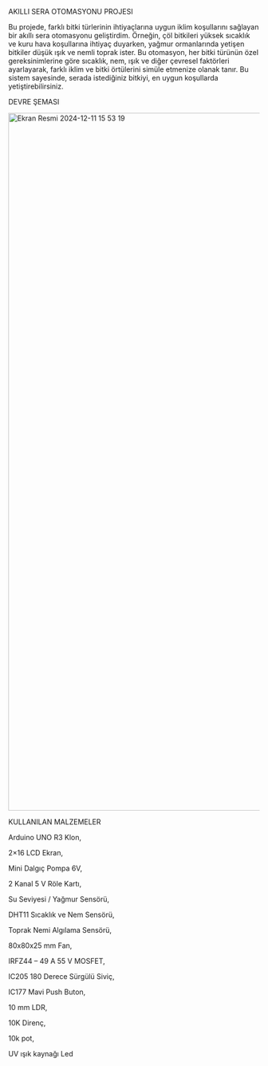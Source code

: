 AKILLI SERA OTOMASYONU PROJESI

Bu projede, farklı bitki türlerinin ihtiyaçlarına uygun iklim koşullarını sağlayan bir akıllı sera otomasyonu geliştirdim. 
Örneğin, çöl bitkileri yüksek sıcaklık ve kuru hava koşullarına ihtiyaç duyarken, yağmur ormanlarında yetişen bitkiler düşük ışık ve nemli toprak ister. 
Bu otomasyon, her bitki türünün özel gereksinimlerine göre sıcaklık, nem, ışık ve diğer çevresel faktörleri ayarlayarak, farklı iklim ve bitki örtülerini simüle etmenize olanak tanır. 
Bu sistem sayesinde, serada istediğiniz bitkiyi, en uygun koşullarda yetiştirebilirsiniz.

DEVRE ŞEMASI

<img width="1399" alt="Ekran Resmi 2024-12-11 15 53 19" src="https://github.com/user-attachments/assets/ec0650a4-fa04-4191-b3ec-6cbf7edf0be2" />




KULLANILAN MALZEMELER


Arduino UNO R3 Klon,

2×16 LCD Ekran,

Mini Dalgıç Pompa 6V,

2 Kanal 5 V Röle Kartı,  

Su Seviyesi / Yağmur Sensörü,

DHT11 Sıcaklık ve Nem Sensörü, 

Toprak Nemi Algılama Sensörü, 

80x80x25 mm Fan, 

IRFZ44 – 49 A 55 V MOSFET,

IC205 180 Derece Sürgülü Siviç,

IC177 Mavi Push Buton, 

10 mm LDR, 

10K Direnç, 

10k pot, 

UV ışık kaynağı Led

